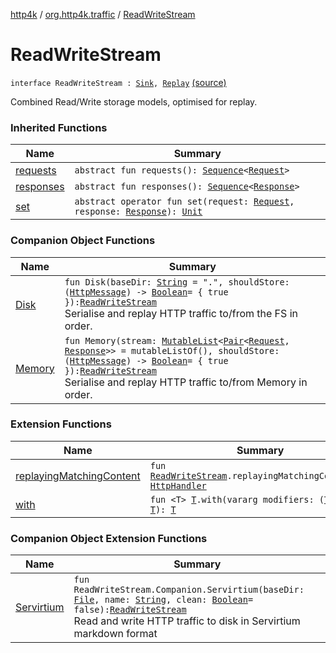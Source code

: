 [http4k](../../index.md) / [org.http4k.traffic](../index.md) / [ReadWriteStream](./index.md)

# ReadWriteStream

`interface ReadWriteStream : `[`Sink`](../-sink/index.md)`, `[`Replay`](../-replay/index.md) [(source)](https://github.com/http4k/http4k/blob/master/http4k-core/src/main/kotlin/org/http4k/traffic/ReadWriteStream.kt#L10)

Combined Read/Write storage models, optimised for replay.

### Inherited Functions

| Name | Summary |
|---|---|
| [requests](../-replay/requests.md) | `abstract fun requests(): `[`Sequence`](https://kotlinlang.org/api/latest/jvm/stdlib/kotlin.sequences/-sequence/index.html)`<`[`Request`](../../org.http4k.core/-request/index.md)`>` |
| [responses](../-replay/responses.md) | `abstract fun responses(): `[`Sequence`](https://kotlinlang.org/api/latest/jvm/stdlib/kotlin.sequences/-sequence/index.html)`<`[`Response`](../../org.http4k.core/-response/index.md)`>` |
| [set](../-sink/set.md) | `abstract operator fun set(request: `[`Request`](../../org.http4k.core/-request/index.md)`, response: `[`Response`](../../org.http4k.core/-response/index.md)`): `[`Unit`](https://kotlinlang.org/api/latest/jvm/stdlib/kotlin/-unit/index.html) |

### Companion Object Functions

| Name | Summary |
|---|---|
| [Disk](-disk.md) | `fun Disk(baseDir: `[`String`](https://kotlinlang.org/api/latest/jvm/stdlib/kotlin/-string/index.html)` = ".", shouldStore: (`[`HttpMessage`](../../org.http4k.core/-http-message/index.md)`) -> `[`Boolean`](https://kotlinlang.org/api/latest/jvm/stdlib/kotlin/-boolean/index.html)` = { true }): `[`ReadWriteStream`](./index.md)<br>Serialise and replay HTTP traffic to/from the FS in order. |
| [Memory](-memory.md) | `fun Memory(stream: `[`MutableList`](https://kotlinlang.org/api/latest/jvm/stdlib/kotlin.collections/-mutable-list/index.html)`<`[`Pair`](https://kotlinlang.org/api/latest/jvm/stdlib/kotlin/-pair/index.html)`<`[`Request`](../../org.http4k.core/-request/index.md)`, `[`Response`](../../org.http4k.core/-response/index.md)`>> = mutableListOf(), shouldStore: (`[`HttpMessage`](../../org.http4k.core/-http-message/index.md)`) -> `[`Boolean`](https://kotlinlang.org/api/latest/jvm/stdlib/kotlin/-boolean/index.html)` = { true }): `[`ReadWriteStream`](./index.md)<br>Serialise and replay HTTP traffic to/from Memory in order. |

### Extension Functions

| Name | Summary |
|---|---|
| [replayingMatchingContent](../../org.http4k.testing/replaying-matching-content.md) | `fun `[`ReadWriteStream`](./index.md)`.replayingMatchingContent(): `[`HttpHandler`](../../org.http4k.core/-http-handler.md) |
| [with](../../org.http4k.core/with.md) | `fun <T> `[`T`](../../org.http4k.core/with.md#T)`.with(vararg modifiers: (`[`T`](../../org.http4k.core/with.md#T)`) -> `[`T`](../../org.http4k.core/with.md#T)`): `[`T`](../../org.http4k.core/with.md#T) |

### Companion Object Extension Functions

| Name | Summary |
|---|---|
| [Servirtium](../-servirtium.md) | `fun ReadWriteStream.Companion.Servirtium(baseDir: `[`File`](https://docs.oracle.com/javase/9/docs/api/java/io/File.html)`, name: `[`String`](https://kotlinlang.org/api/latest/jvm/stdlib/kotlin/-string/index.html)`, clean: `[`Boolean`](https://kotlinlang.org/api/latest/jvm/stdlib/kotlin/-boolean/index.html)` = false): `[`ReadWriteStream`](./index.md)<br>Read and write HTTP traffic to disk in Servirtium markdown format |
